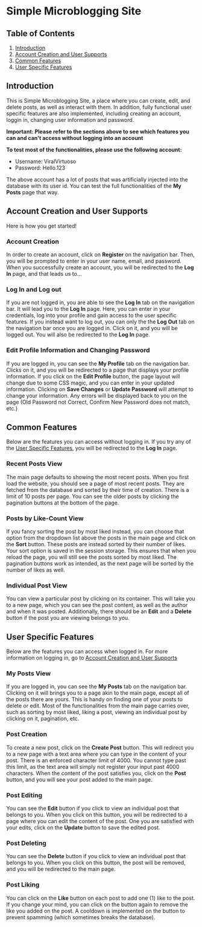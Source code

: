 # Simple Microblogging Site

## Table of Contents
1. [Introduction](#introduction)
2. [Account Creation and User Supports](#account-creation-and-user-supports)
3. [Common Features](#common-features)
4. [User Specific Features](#user-specific-features)

## Introduction
This is Simple Microblogging Site, a place where you can create, edit, and delete posts, as well as interact with them. In addition, fully functional user specific features are also implemented, including creating an account, loggin in, changing user information and password.

**Important: Please refer to the sections above to see which features you can and can't access without logging into an account**

**To test most of the functionalities, please use the following account:**
- Username: ViralVirtuoso
- Password: Hello.123

The above account has a lot of posts that was artificially injected into the database with its user id. You can test the full functionalities of the **My Posts** page that way.

## Account Creation and User Supports
Here is how you get started!

### Account Creation
In order to create an account, click on **Register** on the navigation bar. Then, you will be prompted to enter in your user name, email, and password. When you successfully create an account, you will be redirected to the **Log In** page, and that leads us to...

### Log In and Log out
If you are not logged in, you are able to see the **Log In** tab on the navigation bar. It will lead you to the **Log In** page. Here, you can enter in your credentials, log into your profile and gain access to the user specific features. If you instead want to log out, you can only the the **Log Out** tab on the navigation bar once you are logged in. Click on it, and you will be logged out. You will also be redirected to the **Log In** page.

### Edit Profile Information and Changing Password
If you are logged in, you can see the **My Profile** tab on the navigation bar. Clicks on it, and you will be redirected to a page that displays your profile information. If you click on the **Edit Profile** button, the page layout will change due to some CSS magic, and you can enter in your updated information. Clicking on **Save Changes** or **Update Password** will attempt to change your information. Any errors will be displayed back to you on the page (Old Password not Correct, Confirm New Password does not match, etc.)

## Common Features
Below are the features you can access without logging in. If you try any of the [User Specific Features](#user-specific-features), you will be redirected to the **Log In** page.

### Recent Posts View
The main page defaults to showing the most recent posts. When you first load the website, you should see a page of most recent posts. They are fetched from the database and sorted by their time of creation. There is a limit of 10 posts per page. You can see the older posts by clicking the pagination buttons at the bottom of the page.

### Posts by Like-Count View
If you fancy sorting the post by most liked instead, you can choose that option from the dropdown list above the posts in the main page and click on the **Sort** button. These posts are instead sorted by their number of likes. Your sort option is saved in the session storage. This ensures that when you reload the page, you will still see the posts sorted by most liked. The pagination buttons work as intended, as the next page will be sorted by the number of likes as well.

### Individual Post View
You can view a particular post by clicking on its container. This will take you to a new page, which you can see the post content, as well as the author and when it was posted. Additionally, there should be an **Edit** and a **Delete** button if the post you are viewing belongs to you.

## User Specific Features
Below are the features you can access when logged in. For more information on logging in, go to [Account Creation and User Supports](#account-creation-and-user-supports)

### My Posts View
If you are logged in, you can see the **My Posts** tab on the navigation bar. Clicking on it will brings you to a page akin to the main page, except all of the posts there are yours. This is handy on finding one of your posts to delete or edit. Most of the functionalities from the main page carries over, such as sorting by most liked, liking a post, viewing an individual post by clicking on it, pagination, etc.

### Post Creation
To create a new post, click on the **Create Post** button. This will redirect you to a new page with a text area where you can type in the content of your post. There is an enforced character limit of 4000. You cannot type past this limit, as the text area will simply not register your input past 4000 characters. When the content of the post satisfies you, click on the **Post** button, and you will see your post added to the main page.

### Post Editing
You can see the **Edit** button if you click to view an individual post that belongs to you. When you click on this button, you will be redirected to a page where you can edit the content of the post. One you are satisfied with your edits, click on the **Update** button to save the edited post.

### Post Deleting
You can see the **Delete** button if you click to view an individual post that belongs to you. When you click on this button, the post will be removed, and you will be redirected to the main page.

### Post Liking
You can click on the **Like** button on each post to add one (1) like to the post. If you change your mind, you can click on the button again to remove the like you added on the post. A cooldown is implemented on the button to prevent spamming (which sometimes breaks the database).